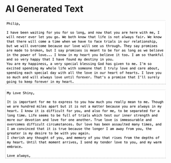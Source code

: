 # AI Generated Text

![screenshot1](Screenshots/Example1.png)


![screenshot2](Screenshots/Example2.png)
